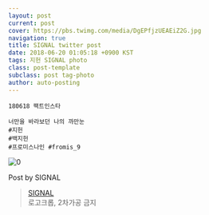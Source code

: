 ```yaml
---
layout: post
current: post
cover: https://pbs.twimg.com/media/DgEPfjzUEAEiZ2G.jpg
navigation: true
title: SIGNAL twitter post
date: 2018-06-20 01:05:18 +0900 KST
tags: 지헌 SIGNAL photo
class: post-template
subclass: post tag-photo
author: auto-posting
---
```


```  
180618 팩트인스타  
  
너만을 바라보던 나의 까만눈   
#지헌  
#백지헌  
#프로미스나인 #fromis_9  

```

![0](https://pbs.twimg.com/media/DgEPfjzUEAEiZ2G.jpg)


Post by SIGNAL

> [SIGNAL](https://twitter.com/Studio_NaGyung)  
로고크롭, 2차가공 금지